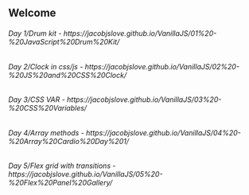 ## Welcome

<h6> Day 1/Drum kit - https://jacobjslove.github.io/VanillaJS/01%20-%20JavaScript%20Drum%20Kit/ </h6>
<h6> Day 2/Clock in css/js - https://jacobjslove.github.io/VanillaJS/02%20-%20JS%20and%20CSS%20Clock/ </h6>
<h6> Day 3/CSS VAR - https://jacobjslove.github.io/VanillaJS/03%20-%20CSS%20Variables/ </h6>
<h6> Day 4/Array methods - https://jacobjslove.github.io/VanillaJS/04%20-%20Array%20Cardio%20Day%201/ </h6>
<h6> Day 5/Flex grid with transitions - https://jacobjslove.github.io/VanillaJS/05%20-%20Flex%20Panel%20Gallery/ </h6>
